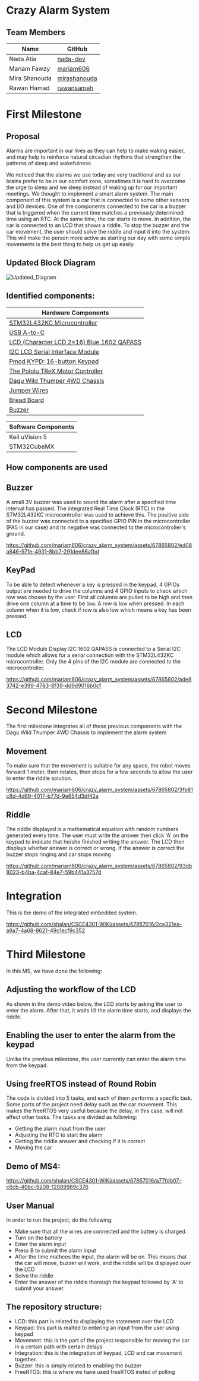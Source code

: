 # Crazy Alarm System

## Team Members
| Name  | GitHub
| ------------- | ------------- |
| Nada Atia | [nada-dev](https://github.com/nada-dev)
| Mariam Fawzy | [mariam606](https://github.com/mariam606)
| Mira Shanouda | [mirashanouda](https://github.com/mirashanouda)
| Rawan Hamad | [rawansameh](https://github.com/mirashanouda)

# First Milestone
## Proposal
Alarms are important in our lives as they can help to make waking easier, and may help to reinforce natural circadian rhythms that strengthen the patterns of sleep and wakefulness. 

We noticed that the alarms we use today are very traditional and as our brains prefer to be in our comfort zone, sometimes it is hard to overcome the urge to sleep and we sleep instead of waking up for our important meetings. We thought to implement a smart alarm system. The main component of this system is a car that is connected to some other sensors and I/O devices. One of the components connected to the car is a buzzer that is triggered when the current time matches a previously determined time using an RTC. At the same time, the car starts to move. In addition, the car is connected to an LCD that shows a riddle. To stop the buzzer and the car movement, the user should solve the riddle and input it into the system. This will make the person more active as starting our day with some simple movements is the best thing to help us get up easily.

## Updated Block Diagram
![Updated_Diagram](https://github.com/shalan/CSCE4301-WiKi/assets/67865802/1b39d7f6-5018-4d0a-83a8-e395fe46980b)

## Identified components:
| Hardware Components 
| -------------
| [STM32L432KC Microcontroller](https://www.st.com/en/microcontrollers-microprocessors/stm32l432kc.html)
| [USB A-to-C](https://ram-e-shop.com/product/usb-cable-micro-copy/)
| [LCD (Character LCD 2×16) Blue 1602 QAPASS](https://ram-e-shop.com/product/lcd-2x16-blue/)
| [I2C LCD Serial Interface Module](https://uge-one.com/i2c-lcd-serial-interface-module.html)
| [Pmod KYPD: 16-button Keypad](https://www.amazon.co.uk/DIGILENT-410-195-410-195-16-Buttons-Keyboard/dp/B0792G3C45)
| [The Pololu TReX Motor Controller](https://www.pololu.com/product/777)
| [Dagu Wild Thumper 4WD Chassis](https://www.pololu.com/product/1567)
| [Jumper Wires](https://ram-e-shop.com/product/ph60-mf-20cm/)
| [Bread Board](https://ram-e-shop.com/product/bb01-bread-board/)
| [Buzzer](https://ram-e-shop.com/product/buzzar3v/)

| Software Components 
| -------------
| Keil uVision 5
| STM32CubeMX


## How components are used
## Buzzer
A small 3V buzzer was used to sound the alarm after a specified time interval has passed. The integrated Real Time Clock (RTC) in the STM32L432KC microcontroller was used to achieve this. The positive side of the buzzer was connected to a specified GPIO PIN in the microcontroller (PA5 in our case) and its negative was connected to the microcontroller's ground.


https://github.com/mariam606/crazy_alarm_system/assets/67865802/ed08a846-97fe-4931-8bb7-291dee86afbd

## KeyPad
To be able to detect whenever a key is pressed in the keypad, 4 GPIOs output are needed to drive the columns and 4 GPIO inputs to check which row was chosen by the user. First all columns are pulled to be high and then drive one column at a time to be low. A row is low when pressed. In each column when it is low, check if row is also low which means a key has been pressed.

## LCD
The LCD Module Display I2C 1602 QAPASS is connected to a Serial I2C module which allows for a serial connection with the STM32L432KC microcontroller. Only the 4 pins of the I2C module are connected to the microcontroller.


https://github.com/mariam606/crazy_alarm_system/assets/67865802/ade83742-e399-4783-8f39-dd9d9016b0cf



# Second Milestone
The first milestone integrates all of these previous components with the Dagu Wild Thumper 4WD Chassis to implement the alarm system           

## Movement
To make sure that the movement is suitable for any space, the robot moves forward 1 meter, then rotates, then stops for a few seconds to allow the user to enter the riddle solution. 


https://github.com/mariam606/crazy_alarm_system/assets/67865802/3fb81c8d-4d69-4017-b77d-9e654d3df42a


## Riddle
The riddle displayed is a mathematical equation with random numbers generated every time. The user must write the answer then click 'A' on the keypad to indicate that he/she finished writing the answer. The LCD then displays whether answer is correct or wrong. If the answer is correct the buzzer stops ringing and car stops moving


https://github.com/mariam606/crazy_alarm_system/assets/67865802/93db8023-b4ba-4caf-84e7-59b441a3757d

# Integration 
This is the demo of the integrated embedded system. 


https://github.com/shalan/CSCE4301-WiKi/assets/67857016/2ce321ea-a9a7-4a68-8621-49c1ecf9c352

# Third Milestone
In this MS, we have done the following:
## Adjusting the workflow of the LCD
As shown in the demo video below, the LCD starts by asking the user to enter the alarm. After that, it waits till the alarm time starts, and displays the riddle.

## Enabling the user to enter the alarm from the keypad
Unlike the previous milestone, the user currently can enter the alarm time from the keypad.

## Using freeRTOS instead of Round Robin
The code is divided into 5 tasks, and each of them performs a specific task. Some parts of the project need delay such as the car movement. This makes the freeRTOS very useful because the delay, in this case, will not affect other tasks. The tasks are divided as following:
- Getting the alarm input from the user
- Adjusting the RTC to start the alarm
- Getting the riddle answer and checking if it is correct 
- Moving the car

## Demo of MS4:
https://github.com/shalan/CSCE4301-WiKi/assets/67857016/a77fdb07-c6cb-40bc-9208-12089989c376

## User Manual
In order to run the project, do the following:
- Make sure that all the wires are connected and the battery is charged.
- Turn on the battery
- Enter the alarm input
- Press B to submit the alarm input
- After the time mathces the input, the alarm will be on. This means that the car will move, buzzer will work, and the riddle will be displayed over the LCD
- Solve the riddle
- Enter the answer of the riddle thorough the keypad followed by 'A' to submit your answer.

## The repository structure:
- LCD: this part is related to displaying the statement over the LCD
- Keypad: this part is realted to entering an input from the user using keypad
- Movement: this is the part of the project responsible for moving the car in a certain path with certain delays
- Integration: this is the integration of keypad, LCD and car movement together.
- Buzzer: this is simply related to enabling the buzzer
- FreeRTOS: this is where we have used freeRTOS insted of polling
